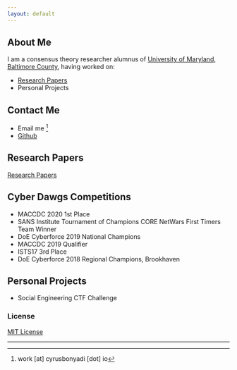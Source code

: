 ```yaml
---
layout: default
---
```


## About Me

I am a consensus theory researcher alumnus of [University of Maryland, Baltimore County](https://dss.umbc.edu/), having worked on:
+ [Research Papers](#papers)
+ Personal Projects

## Contact Me
+ Email me [^1]
+ [Github](https://github.com/pleoxconfusa)

## <a name="papers">Research Papers

[Research Papers](https://scholar.google.com/citations?hl=en&user=hoZQSwgAAAAJ)
  
## <a name="comps">Cyber Dawgs Competitions

+ MACCDC 2020 1st Place
+ SANS Institute Tournament of Champions CORE NetWars First Timers Team Winner
+ DoE Cyberforce 2019 National Champions
+ MACCDC 2019 Qualifier
+ ISTS17 3rd Place
+ DoE Cyberforce 2018 Regional Champions, Brookhaven

## <a name="personal">Personal Projects
+ Social Engineering CTF Challenge

### License

[MIT License](https://pleoxconfusa.github.io/LICENSE.txt)

---
[^1]: work \[at\] cyrusbonyadi \[dot\] io
